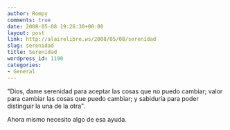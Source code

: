 ```yaml
---
author: Rompy
comments: true
date: 2008-05-08 19:26:30+00:00
layout: post
link: http://alairelibre.ws/2008/05/08/serenidad
slug: serenidad
title: Serenidad
wordpress_id: 1190
categories:
- General
---
```


"Dios, dame serenidad para aceptar las cosas que no puedo cambiar; valor para cambiar las cosas que puedo cambiar; y sabiduría para poder distinguir la una de la otra".

Ahora mismo necesito algo de esa ayuda.

